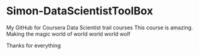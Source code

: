 Simon-DataScientistToolBox
==========================

My GitHub for Coursera Data Scientist trail courses
This course is amazing. 
Making the magic world of world world world wolf

Thanks for everything
